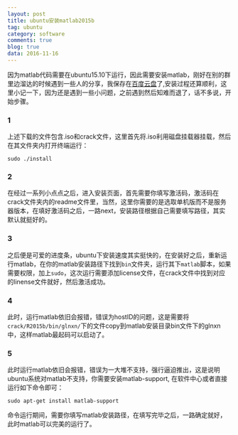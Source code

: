 ```yaml
---
layout: post
title: ubuntu安装matlab2015b
tag: ubuntu
category: software
comments: true
blog: true
data: 2016-11-16
---    
```

因为matlab代码需要在ubuntu15.10下运行，因此需要安装matlab，刚好在别的群里边溜达的时候遇到一些人的分享，我保存在[百度云盘](https://pan.baidu.com/s/1kUCe2R9)了,安装过程还算顺利，这里小记一下，因为还是遇到一些小问题，之前遇到然后知难而退了，话不多说，开始步骤。  

### 1  

上述下载的文件包含.iso和crack文件，这里首先将.iso利用磁盘挂载器挂载，然后在其文件夹内打开终端运行：  

```
sudo ./install
```  

### 2  

在经过一系列小点点之后，进入安装页面，首先需要你填写激活码，激活码在crack文件夹内的readme文件里，当然，这里你需要的是选取单机版而不是服务器版本，在填好激活码之后，一路next，安装路径根据自己需要填写路径，其实默认就挺好的。  

### 3  

之后便是可爱的进度条，ubuntu下安装速度其实挺快的，在安装好之后，重新运行matlab，在你的matlab安装路径下找到`bin`文件夹，运行其下`matlab`脚本，如果需要权限，加上`sudo`，这次运行需要添加license文件，在crack文件中找到对应的linense文件就好，然后激活成功。  

### 4  
此时，运行matlab依旧会报错，错误为hostID的问题，这是需要将`crack/R2015b/bin/glnxn/`下的文件copy到matlab安装目录bin文件下的glnxn中，这样matlab最起码可以启动了。  

### 5  
此时运行matlab依旧会报错，错误为一大堆不支持，强行逼迫推出，这是说明ubuntu系统对matlab不支持，你需要安装matlab-support, 在软件中心或者直接运行如下命令即可：  

```
sudo apt-get install matlab-support
```  

命令运行期间，需要你填写matlab安装路径，在填写完毕之后，一路确定就好，此时matlab可以完美的运行了。
